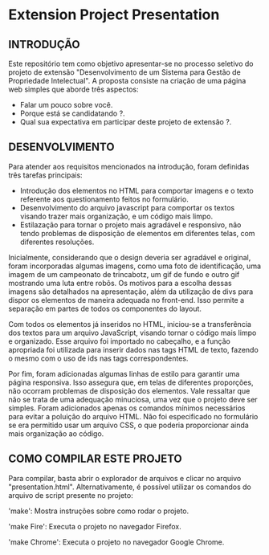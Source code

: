 # Extension Project Presentation

## INTRODUÇÃO

<p style = "text-align = justify">
Este repositório tem como objetivo apresentar-se no processo seletivo do projeto de extensão "Desenvolvimento de um Sistema para Gestão de Propriedade Intelectual". A proposta consiste na criação de uma página web simples que aborde três aspectos:

* Falar um pouco sobre você.
* Porque está se candidatando ?.
* Qual sua expectativa em participar deste projeto de extensão ?.

</p>

## DESENVOLVIMENTO

<p style = "text-align = justify">
Para atender aos requisitos mencionados na introdução, foram definidas três tarefas principais:

* Introdução dos elementos no HTML para comportar imagens e o texto referente aos questionamento feitos no formulário.
* Desenvolvimento do arquivo javascript para comportar os textos visando trazer mais organização, e um código mais limpo.
* Estilazação para tornar o projeto mais agradável e responsivo, não tendo problemas de disposição de elementos em diferentes telas, com diferentes resoluções.

Inicialmente, considerando que o design deveria ser agradável e original, foram incorporadas algumas imagens, como uma foto de identificação, uma imagem de um campeonato de trincabotz, um gif de fundo e outro gif mostrando uma luta entre robôs. Os motivos para a escolha dessas imagens são detalhados na apresentação, além da utilização de divs para dispor os elementos de maneira adequada no front-end. Isso permite a separação em partes de todos os componentes do layout.
</p>

<p style = "text-align = justify">
Com todos os elementos já inseridos no HTML, iniciou-se a transferência dos textos para um arquivo JavaScript, visando tornar o código mais limpo e organizado. Esse arquivo foi importado no cabeçalho, e a função apropriada foi utilizada para inserir dados nas tags HTML de texto, fazendo o mesmo com o uso de ids nas tags correspondentes.
</p>

<p style = "text-align = justify">
Por fim, foram adicionadas algumas linhas de estilo para garantir uma página responsiva. Isso assegura que, em telas de diferentes proporções, não ocorram problemas de disposição dos elementos. Vale ressaltar que não se trata de uma adequação minuciosa, uma vez que o projeto deve ser simples. Foram adicionados apenas os comandos mínimos necessários para evitar a poluição do arquivo HTML. Não foi especificado no formulário se era permitido usar um arquivo CSS, o que poderia proporcionar ainda mais organização ao código.
</p>

## COMO COMPILAR ESTE PROJETO

<p style = "text-align = justify">
Para compilar, basta abrir o explorador de arquivos e clicar no arquivo "presentation.html". Alternativamente, é possível utilizar os comandos do arquivo de script presente no projeto:
</p>

'make': Mostra instruções sobre como rodar o projeto.

'make Fire': Executa o projeto no navegador Firefox.

'make Chrome': Executa o projeto no navegador Google Chrome.

